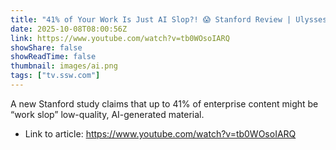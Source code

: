 ```yaml
---
title: "41% of Your Work Is Just AI Slop?! 😱 Stanford Review | Ulysses Maclaren &amp; Michael Smedley"
date: 2025-10-08T08:00:56Z
link: https://www.youtube.com/watch?v=tb0WOsoIARQ
showShare: false
showReadTime: false
thumbnail: images/ai.png
tags: ["tv.ssw.com"]
---
```

A new Stanford study claims that up to 41% of enterprise content might be “work slop” low-quality, AI-generated material.

- Link to article: https://www.youtube.com/watch?v=tb0WOsoIARQ
